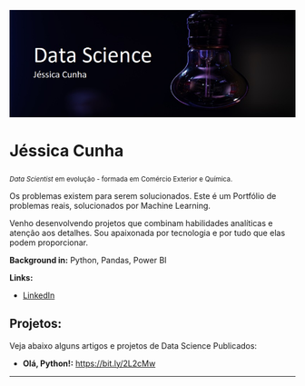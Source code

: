 

<p align="left">
  <img src="imagemedt2.jpg" >
</p>

# Jéssica Cunha
<sub>*Data Scientist* em evolução - formada em Comércio Exterior e Química.</sub>

Os problemas existem para serem solucionados. 
Este é um Portfólio de problemas reais, solucionados por Machine Learning.

Venho desenvolvendo projetos que combinam habilidades analíticas e atenção aos detalhes. Sou apaixonada por tecnologia e por tudo que elas podem proporcionar.


**Background in:** Python, Pandas, Power BI

**Links:**
* [LinkedIn](https://www.linkedin.com/in/j%C3%A9ssica-cunha/)


## Projetos:
Veja abaixo alguns artigos e projetos de Data Science Publicados:

* **Olá, Python!:** https://bit.ly/2L2cMw


---



